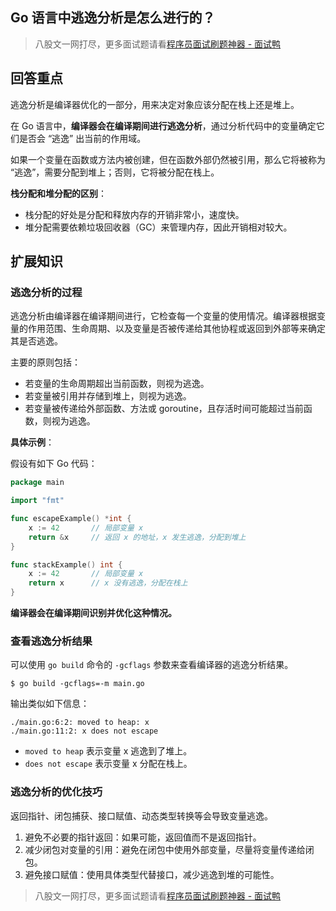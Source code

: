 ## Go 语言中逃逸分析是怎么进行的？
> 八股文一网打尽，更多面试题请看[程序员面试刷题神器 - 面试鸭](https://www.mianshiya.com/)

## 回答重点

逃逸分析是编译器优化的一部分，用来决定对象应该分配在栈上还是堆上。

在 Go 语言中，**编译器会在编译期间进行逃逸分析**，通过分析代码中的变量确定它们是否会 “逃逸” 出当前的作用域。

如果一个变量在函数或方法内被创建，但在函数外部仍然被引用，那么它将被称为 “逃逸”，需要分配到堆上；否则，它将被分配在栈上。

**栈分配和堆分配的区别**：
- 栈分配的好处是分配和释放内存的开销非常小，速度快。
- 堆分配需要依赖垃圾回收器（GC）来管理内存，因此开销相对较大。

## 扩展知识

### 逃逸分析的过程

逃逸分析由编译器在编译期间进行，它检查每一个变量的使用情况。编译器根据变量的作用范围、生命周期、以及变量是否被传递给其他协程或返回到外部等来确定其是否逃逸。

主要的原则包括：
- 若变量的生命周期超出当前函数，则视为逃逸。
- 若变量被引用并存储到堆上，则视为逃逸。
- 若变量被传递给外部函数、方法或 goroutine，且存活时间可能超过当前函数，则视为逃逸。

**具体示例**：

假设有如下 Go 代码：
```go
package main

import "fmt"

func escapeExample() *int {
    x := 42       // 局部变量 x
    return &x     // 返回 x 的地址，x 发生逃逸，分配到堆上
}

func stackExample() int {
    x := 42       // 局部变量 x
    return x      // x 没有逃逸，分配在栈上
}
```

**编译器会在编译期间识别并优化这种情况。**

### 查看逃逸分析结果

可以使用 `go build` 命令的 `-gcflags` 参数来查看编译器的逃逸分析结果。

```shell
$ go build -gcflags=-m main.go
```
输出类似如下信息：
```shell
./main.go:6:2: moved to heap: x
./main.go:11:2: x does not escape
```

- `moved to heap` 表示变量 x 逃逸到了堆上。
- `does not escape` 表示变量 x 分配在栈上。

### 逃逸分析的优化技巧

返回指针、闭包捕获、接口赋值、动态类型转换等会导致变量逃逸。

1. 避免不必要的指针返回：如果可能，返回值而不是返回指针。
2. 减少闭包对变量的引用：避免在闭包中使用外部变量，尽量将变量传递给闭包。
3. 避免接口赋值：使用具体类型代替接口，减少逃逸到堆的可能性。




> 八股文一网打尽，更多面试题请看[程序员面试刷题神器 - 面试鸭](https://www.mianshiya.com/)